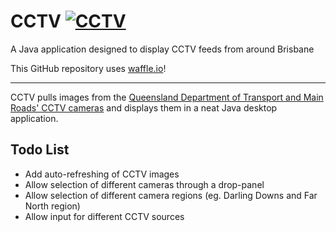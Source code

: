 CCTV          [![CCTV](https://badge.waffle.io/psgs/CCTV.png?label=ready)](https://waffle.io/psgs/CCTV)
====

A Java application designed to display CCTV feeds from around Brisbane

This GitHub repository uses [waffle.io](http://waffle.io)!

___

CCTV pulls images from the [Queensland Department of Transport and Main Roads' CCTV cameras](http://www.tmr.qld.gov.au/traffic-cameras-by-location.aspx) and displays them in a neat Java desktop application.


Todo List
---------

* Add auto-refreshing of CCTV images
* Allow selection of different cameras through a drop-panel
* Allow selection of different camera regions (eg. Darling Downs and Far North region)
* Allow input for different CCTV sources
